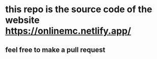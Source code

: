 # this repo is the source code of the website https://onlinemc.netlify.app/
## feel free to make a pull request

